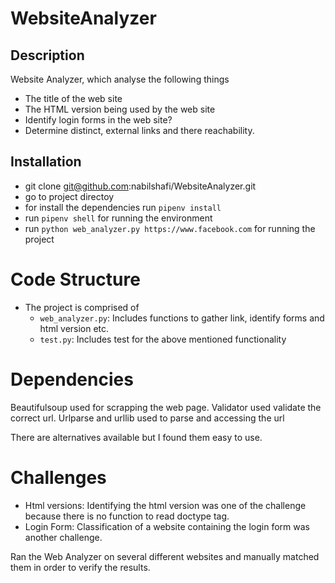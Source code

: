 # WebsiteAnalyzer

## Description
Website Analyzer, which analyse the following things

* The title of the web site
* The HTML version being used by the web site
* Identify login forms in the web site?
* Determine distinct, external links and there reachability.


## Installation

* git clone git@github.com:nabilshafi/WebsiteAnalyzer.git
* go to project directoy
* for install the dependencies run `pipenv install` 
* run `pipenv shell` for running the environment
* run `python web_analyzer.py https://www.facebook.com` for running the project

# Code Structure

* The project is comprised of 
  * `web_analyzer.py`: Includes functions to gather link, identify forms and html version etc.
  * `test.py`: Includes test for the above mentioned functionality


# Dependencies

Beautifulsoup used for scrapping the web page.
Validator used validate the correct url.
Urlparse and urllib used to parse and accessing the url

There are alternatives available but I found them easy to use.

# Challenges

* Html versions: Identifying the html version was one of the challenge because there is no function to read doctype tag.
* Login Form: Classification of a website containing the login form was another challenge.

Ran the Web Analyzer on several different websites and manually matched them in order to verify the results. 
